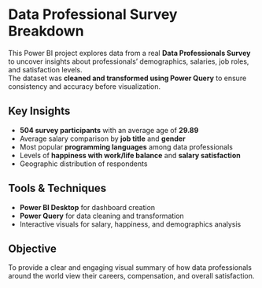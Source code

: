 # Data Professional Survey Breakdown

This Power BI project explores data from a real **Data Professionals Survey** to uncover insights about professionals’ demographics, salaries, job roles, and satisfaction levels.  
The dataset was **cleaned and transformed using Power Query** to ensure consistency and accuracy before visualization.

## Key Insights
- **504 survey participants** with an average age of **29.89**  
- Average salary comparison by **job title** and **gender**  
- Most popular **programming languages** among data professionals  
- Levels of **happiness with work/life balance** and **salary satisfaction**  
- Geographic distribution of respondents  

## Tools & Techniques
- **Power BI Desktop** for dashboard creation  
- **Power Query** for data cleaning and transformation  
- Interactive visuals for salary, happiness, and demographics analysis  

## Objective
To provide a clear and engaging visual summary of how data professionals around the world view their careers, compensation, and overall satisfaction.
